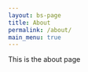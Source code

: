 ```yaml
---
layout: bs-page
title: About
permalink: /about/
main_menu: true
---
```


<div class="container">
    This is the about page
</div>
